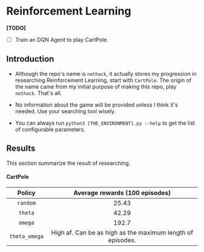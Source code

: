 # Reinforcement Learning 

**\[TODO\]**
- [ ] Train an DQN Agent to play CartPole.

## Introduction
- Although the repo's name is `nethack`, it actually stores my progression in researching Reinforcement Learning, start with `CartPole`. The origin of the name came from my initial purpose of making this repo, play `nethack`. That's all.

- No information about the game will be provided unless I think it's needed. Use your searching tool wisely.

- You can always run `python3 [THE_ENVIRONMENT].py --help` to get the list of configurable parameters. 

## Results
This section summarize the result of researching.

#### CartPole
| Policy | Average rewards (100 episodes) |
|:----------:|:-------------:|
| `random` | 25.43 |
| `theta` | 42.29 |
| `omega` | 192.7 |
| `theta_omega` | High af. Can be as high as the maximum length of episodes. |

